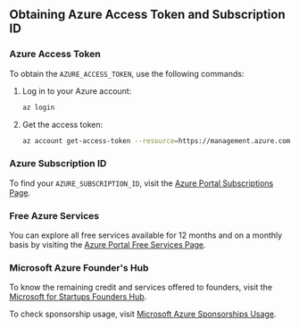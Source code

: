 ## Obtaining Azure Access Token and Subscription ID

### Azure Access Token

To obtain the `AZURE_ACCESS_TOKEN`, use the following commands:

1. Log in to your Azure account:

   ```sh
   az login
   ```

2. Get the access token:

   ```sh
   az account get-access-token --resource=https://management.azure.com
   ```

### Azure Subscription ID

To find your `AZURE_SUBSCRIPTION_ID`, visit the [Azure Portal Subscriptions Page](https://portal.azure.com/#view/Microsoft_Azure_Billing/SubscriptionsBladeV2).

### Free Azure Services

You can explore all free services available for 12 months and on a monthly basis by visiting the [Azure Portal Free Services Page](https://portal.azure.com/#view/Microsoft_Azure_Billing/FreeServicesBlade).

### Microsoft Azure Founder's Hub

To know the remaining credit and services offered to founders, visit the [Microsoft for Startups Founders Hub](https://foundershub.startups.microsoft.com/).

To check sponsorship usage, visit [Microsoft Azure Sponsorships Usage](https://www.microsoftazuresponsorships.com/Usage).
